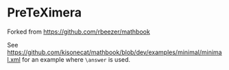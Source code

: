 PreTeXimera
===========

Forked from https://github.com/rbeezer/mathbook

See https://github.com/kisonecat/mathbook/blob/dev/examples/minimal/minimal.xml for an example where `\answer` is used.


